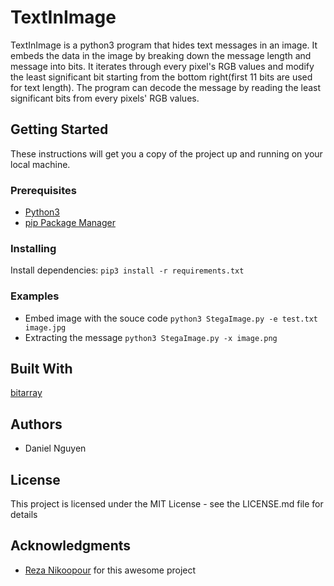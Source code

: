 # TextInImage
TextInImage is a python3 program that hides text messages in an image. It embeds the data in the image by breaking down the message length and message into bits. It iterates through every pixel's RGB values and modify the least significant bit starting from the bottom right(first 11 bits are used for text length). The program can decode the message by reading the least significant bits from every pixels' RGB values.

## Getting Started
These instructions will get you a copy of the project up and running on your local machine.

### Prerequisites
* [Python3](https://www.python.org/)
* [pip Package Manager](https://pip.pypa.io/en/stable/#)

### Installing
Install dependencies: `pip3 install -r requirements.txt`

### Examples
* Embed image with the souce code
`python3 StegaImage.py -e test.txt image.jpg`
* Extracting the message
`python3 StegaImage.py -x image.png`

## Built With
[bitarray](https://pypi.python.org/pypi/bitarray)

## Authors
* Daniel Nguyen

## License
This project is licensed under the MIT License - see the LICENSE.md file for details

## Acknowledgments
* [Reza Nikoopour](https://github.com/rnikoopour) for this awesome project
